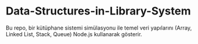 # Data-Structures-in-Library-System
Bu repo, bir kütüphane sistemi simülasyonu ile temel veri yapılarını (Array, Linked List, Stack, Queue) Node.js kullanarak gösterir.

